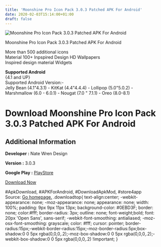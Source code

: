 ```yaml
---
title: 'Moonshine Pro Icon Pack 3.0.3 Patched APK For Android'
date: 2020-02-03T15:14:00+01:00
draft: false
---
```


![Moonshine Pro Icon Pack 3.0.3 Patched APK For Android](https://i2.wp.com/apkhome.net/wp-content/uploads/2018/12/Moonshine-Pro-Icon-Pack-3.0.3.png "Moonshine Pro Icon Pack 3.0.3 Patched APK For Android")

  

Moonshine Pro Icon Pack 3.0.3 Patched APK For Android

More than 500 additional icons  
Material 100+ Inpspired Design HD Wallpapers  
Inspired design material Widgets

**Supported Android**  
{4.1 and UP}  
Supported Android Version:-  
Jelly Bean (4.1"4.3.1) - KitKat (4.4"4.4.4) - Lollipop (5.0"5.0.2) - Marshmallow (6.0 - 6.0.1) - Nougat (7.0 " 7.1.1) - Oreo (8.0-8.1)

Download Moonshine Pro Icon Pack 3.0.3 Patched APK For Android
==============================================================

Additional Information
----------------------

**Developer :** Nate Wren Design

**Version :** 3.0.3

**Google Play :** [PlayStore](https://play.google.com/store/apps/details?id=com.natewren.moonshinepro)

  

[Download Now](https://store4app.co/post/moonshine-pro-icon-pack-3-0-3-patched-apk-for-android_1573670610)

  
#ApkDownload, #APKForAndroid, #DownloadApkMod, #store4app  
Source: [Go homepage.](https://store4app.co/post/moonshine-pro-icon-pack-3-0-3-patched-apk-for-android_1573670610) .downloadtop{ text-align:center; -webkit-appearance: none; -moz-appearance: none; appearance: none; width: 100%; padding: 9px 9px 11px 13px; background-color: #0EBD3F; border: none; color:#fff; border-radius: 3px; outline: none; font-weight;bold; font: 20px 'Open Sans', sans-serif; -webkit-font-smoothing: antialiased; -moz-osx-font-smoothing: grayscale; color: #fff; cursor: pointer; border-radius:15px;-webkit-border-radius:15px;-moz-border-radius:5px;box-shadow:0 0 5px rgba(0,0,0,.2);-moz-box-shadow:0 0 5px rgba(0,0,0,.2);-webkit-box-shadow:0 0 5px rgba(0,0,0,.2) !important; }